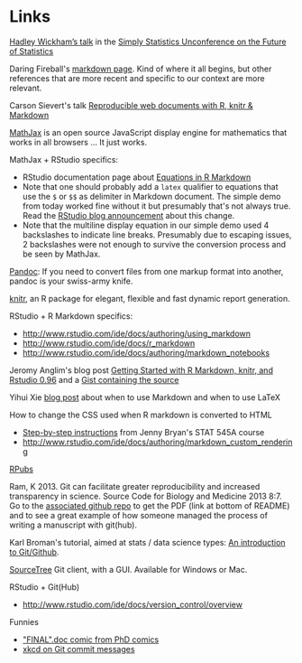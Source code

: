Links
========================================================

[Hadley Wickham’s talk](https://dl.dropboxusercontent.com/u/41902/future-da-5-unconf.pdf) in the [Simply Statistics Unconference on the Future of Statistics](http://simplystatistics.org/unconference/)

Daring Fireball's [markdown page](http://daringfireball.net/projects/markdown/). Kind of where it all begins, but other references that are more recent and specific to our context are more relevant.

Carson Sievert's talk [Reproducible web documents with R, knitr & Markdown](http://cpsievert.github.io/slides/markdown/)

[MathJax](http://www.mathjax.org) is an open source JavaScript display engine for mathematics that works in all browsers ... It just works.

MathJax + RStudio specifics:

  * RStudio documentation page about [Equations in R Markdown](http://www.rstudio.com/ide/docs/authoring/using_markdown_equations)
  * Note that one should probably add a `latex` qualifier to equations that use the `$` or `$$` as delimiter in Markdown document. The simple demo from today worked fine without it but presumably that's not always true. Read the [RStudio blog announcement](http://blog.rstudio.org/2012/05/25/mathjax-syntax-change/) about this change.
  * Note that the multiline display equation in our simple demo used 4 backslashes to indicate line breaks. Presumably due to escaping issues, 2 backslashes were not enough to survive the conversion process and be seen by MathJax.

[Pandoc](http://johnmacfarlane.net/pandoc/): If you need to convert files from one markup format into another, pandoc is your swiss-army knife. 

[knitr](http://yihui.name/knitr/), an R package for elegant, flexible and fast dynamic report generation.

RStudio + R Markdown specifics:

  * <http://www.rstudio.com/ide/docs/authoring/using_markdown>
  * <http://www.rstudio.com/ide/docs/r_markdown>
  * <http://www.rstudio.com/ide/docs/authoring/markdown_notebooks>

Jeromy Anglim's blog post [Getting Started with R Markdown, knitr, and Rstudio 0.96](http://jeromyanglim.blogspot.ca/2012/05/getting-started-with-r-markdown-knitr.html) and a [Gist containing the source](https://gist.github.com/jeromyanglim/2716336)

Yihui Xie [blog post](http://yihui.name/en/2013/10/markdown-or-latex/) about when to use Markdown and when to use LaTeX

How to change the CSS used when R markdown is converted to HTML

  * [Step-by-step instructions](http://www.stat.ubc.ca/~jenny/STAT545A/topic10_tablesCSS.html) from Jenny Bryan's STAT 545A course
  * <http://www.rstudio.com/ide/docs/authoring/markdown_custom_rendering>
  
[RPubs](http://rpubs.com)
    
Ram, K 2013. Git can facilitate greater reproducibility and increased transparency in science. Source Code for Biology and Medicine 2013 8:7. Go to the [associated github repo](https://github.com/karthikram/smb_git) to get the PDF (link at bottom of README) and to see a great example of how someone managed the process of writing a manuscript with git(hub).

Karl Broman's tutorial, aimed at stats / data science types: [An introduction to Git/Github](http://kbroman.github.io/github_tutorial/).

[SourceTree](http://www.sourcetreeapp.com) Git client, with a GUI. Available for Windows or Mac.

RStudio + Git(Hub)
  * <http://www.rstudio.com/ide/docs/version_control/overview>

Funnies

  * ["FINAL".doc comic from PhD comics](http://www.phdcomics.com/comics/archive.php?comicid=1531)
  * [xkcd on Git commit messages](http://xkcd.com/1296/)
  